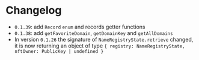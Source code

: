 # Changelog

- `0.1.39`: add `Record` `enum` and records getter functions
- `0.1.38`: add `getFavoriteDomain`, `getDomainKey` and `getAllDomains`
- In version `0.1.26` the signature of `NameRegistryState.retrieve` changed, it is now returning an object of type `{ registry: NameRegistryState, nftOwner: PublicKey | undefined }`
